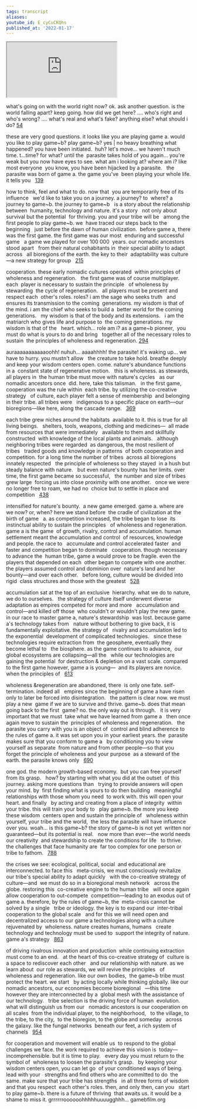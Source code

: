 ```yaml
---
tags: transcript
aliases:
youtube_id: E_cyCuCKQhs
published_at: '2022-01-17'
---
```


<div class="yt-container"><iframe src="https://www.youtube.com/embed/E_cyCuCKQhs"></iframe></div>

what's going on with the world right now? ok. ask another question.  is the world falling apart? keep going.  how did we get here?  .... who's right and who's wrong? .... what's real and what's fake? anything else? what should i do? [54](https://www.youtube.com/watch?v=E_cyCuCKQhs&t=54.077s)

these are very good questions. it looks like you are playing game a. would you like to play game~b?   play game~b? yes | no heavy breathing what happened? you have been initiated. 
huh? let's move... we haven't much time. t...time? for what? until the 
parasite takes hold of you again... you're weak but you now have eyes to see. what am i looking at? where am i? like most everyone 
you know, you have been hijacked by a parasite.   the parasite was born of game a. the game you've 
been playing your whole life. it tells you   [139](https://www.youtube.com/watch?v=E_cyCuCKQhs&t=139.12s)

how to think, feel and what to do. now that 
you are temporarily free of its influence   we'd like to take you on a journey. a journey? to 
where? a journey to game~b. the journey to game~b   is a story about the relationship between 
humanity, technology and nature. it's a story   not only about survival but the potential 
for thriving. you and your tribe will be   among the first people to play game~b. we 
have traced our steps back to the beginning   just before the dawn of human civilization. 
before game a, there was the first game. the first game was our most 
enduring and successful game   a game we played for over 100 000 
years. our nomadic ancestors stood apart   from their natural cohabitants in 
their special ability to adapt across   all bioregions of the earth. the key to their 
adaptability was culture—a new strategy for group   [215](https://www.youtube.com/watch?v=E_cyCuCKQhs&t=215.68s)

cooperation. these early nomadic cultures operated 
within principles of wholeness and regeneration.   the first game was of course multiplayer. each 
player is necessary to sustain the principle   of wholeness by stewarding 
the cycle of regeneration.   all players must be present and respect each 
other's roles. roles? i am the sage who seeks truth   and ensures its transmission to the coming 
generations. my wisdom is that of the mind. i am the chief who seeks to build a 
better world for the coming generations.   my wisdom is that of the body and its extensions.   i am the matriarch who gives life and purpose to 
the coming generations. my wisdom is that of the   heart. which... role am i? as a game~b pioneer, 
you must do what is yours to do and bring   together all of the necessary roles to sustain 
the principles of wholeness and regeneration. [294](https://www.youtube.com/watch?v=E_cyCuCKQhs&t=294.48s)

auraaaaaaaaaaaoohh! nuhuh... aaaahhhh! the parasite! it's waking up... we 
have to hurry. you mustn't allow    the creature to take hold. breathe deeply 
and keep your wisdom centers open. come. nature's abundance functions in a 
constant state of regenerative motion.   this is wholeness. as stewards, all players in 
the human tribe must move with nature's cycles   as our nomadic ancestors once 
did. here, take this talisman.   in the first game, cooperation was the rule within 
each tribe. by utilizing the co-creative strategy   of culture, each player felt a sense of membership 
and belonging in their tribe. all tribes were   indigenous to a specific place on earth—our 
bioregions—like here, along the cascade range.   [369](https://www.youtube.com/watch?v=E_cyCuCKQhs&t=369.2s)

each tribe grew niches around the habitats 
available to it. this is true for all living beings.   shelters, tools, weapons, clothing and medicines— 
all made from resources that were immediately   available to them and skillfully constructed 
with knowledge of the local plants and animals.   although neighboring tribes were regarded 
as dangerous, the most resilient of tribes   traded goods and knowledge in patterns 
of both cooperation and competition. for a long time the number of tribes 
across all bioregions innately respected   the principle of wholeness so they stayed 
in a hush but steady balance with nature.   but even nature's bounty has her limits. over 
time, the first game became so successful,   the number and size of tribes grew large 
forcing us into close proximity with one another.   once we were no longer free to roam, we had no 
choice but to settle in place and competition   [438](https://www.youtube.com/watch?v=E_cyCuCKQhs&t=438.96s)

intensified for nature's bounty. 
a new game emerged. game a. where are we now? or, when? here we stand before 
the cradle of civilization at the birth of game   a. as competition increased, the tribe began to lose 
its instinctual ability to sustain the principles   of wholeness and regeneration. game a is the game 
of growth, rivalry, control and accumulation. human   settlement meant the accumulation and control 
of resources, knowledge and people. the race to   accumulate and control accelerated faster 
and faster and competition began to dominate   cooperation. though necessary to advance the 
human tribe, game a would prove to be fragile. even the players that depended on each 
other began to compete with one another.   the players assumed control and dominion over 
nature's land and her bounty—and over each other.   before long, culture would be divided into rigid 
class structures and those with the greatest   [528](https://www.youtube.com/watch?v=E_cyCuCKQhs&t=528.4s)

accumulation sat at the top of an exclusive 
hierarchy. what we do to nature, we do to ourselves.   the strategy of culture itself underwent diverse 
adaptation as empires competed for more and more   accumulation and control—and killed off those 
who couldn't or wouldn't play the new game.   in our race to master game a, nature's stewardship 
was lost. because game a's technology takes from   nature without bothering to give back, it is 
fundamentally exploitative. the strategy of   rivalry and accumulation led to the exponential 
development of complicated technologies.   since these technologies require extraction from 
the geosphere, eventually they become lethal to   the biosphere. as the game continues to advance, 
our global ecosystems are collapsing—all the   while our technologies are gaining the potential 
for destruction & depletion on a vast scale. compared to the first game however, game a is young— 
and its players are novice. when the principles of   [613](https://www.youtube.com/watch?v=E_cyCuCKQhs&t=613.04s)

wholeness &regeneration are abandoned, there 
is only one fate. self-termination. indeed all   empires since the beginning of game a have risen 
only to later be forced into disintegration.   the pattern is clear now. we must play a new 
game if we are to survive and thrive. game~b. does that mean going back to the first 
game? no. the only way out is through.   it is very important that we must 
take what we have learned from game a   then once again move to sustain the 
principles of wholeness and regeneration.   the parasite you carry with you is an object of 
control and blind adherence to the rules of game a. it was set upon you in your earliest years. the 
parasite makes sure that you conform to game a   by conditioning you to view yourself as separate 
from nature and from other people—so that you   forget the principle of wholeness and your purpose 
as a steward of the earth. the parasite knows only   [690](https://www.youtube.com/watch?v=E_cyCuCKQhs&t=690.16s)

one god. the modern growth-based economy. 
but you can free yourself from its grasp.   how? by starting with what you did at the outset 
of this journey. asking more questions than   trying to provide answers will open your mind. by 
first finding what is yours to do then building   meaningful relationships with those whom you need 
to work with. this will open your heart. and finally   by acting and creating from a place of integrity 
within your tribe. this will train your body to   play game~b. the more you keep these wisdom 
centers open and sustain the principle of   wholeness within yourself, your tribe and the world, 
the less the parasite will have influence over you. woah... is this game~b? the story of game~b is not yet 
written nor guaranteed—but its potential is real.   now more than ever—the world needs our creativity 
and stewardship to create the conditions for life   to thrive. the challenges that face humanity are 
far too complex for one person or tribe to fathom.   [788](https://www.youtube.com/watch?v=E_cyCuCKQhs&t=788.32s)

the crises we see: ecological, political, social 
and educational are interconnected. to face this   meta-crisis, we must consciously revitalize 
our tribe's special ability to adapt quickly   with the co-creative strategy of culture—and 
we must do so in a bioregional mesh network   across the globe. restoring this 
co-creative engine to the human tribe   will once again allow cooperation to out-compete 
competition—leading to an exodus out of game a. therefore, by the rules of game~b, the 
meta-crisis cannot be solved by a single   tribe or ideology. the key is to expand our 
inter-tribal cooperation to the global scale   and for this we will need open and 
decentralized access to our game a technologies along with a culture rejuvenated by 
wholeness. nature creates humans, humans   create technology and technology must be used to 
support the integrity of nature. game a's strategy   [863](https://www.youtube.com/watch?v=E_cyCuCKQhs&t=863.6s)

of driving rivalrous innovation and production 
while continuing extraction must come to an end.   at the heart of this co-creative strategy of 
culture is a space to rediscover each other   and our relationship with nature. as we learn about 
our role as stewards, we will revive the principles   of wholeness and regeneration. like our own bodies, 
the game~b tribe must protect the heart. we start   by acting locally while thinking globally. like our 
nomadic ancestors, our economies become bioregional   —this time however they are interconnected by a 
global mesh with the assistance of our technology.   tribe selection is the driving force of human 
evolution. what will distinguish us from our   nomadic ancestors is our cooperation on all scales 
from the individual player, to the neighborhood,   to the village, to the tribe, to the city, 
to the bioregion, to the globe and someday   across the galaxy. like the fungal networks 
beneath our feet, a rich system of channels   [954](https://www.youtube.com/watch?v=E_cyCuCKQhs&t=954.24s)

for cooperation and movement will enable us 
to respond to the global challenges we face. the work required to achieve this vision is 
today—incomprehensible. but it is time to play.   every day you must return to the symbol of 
wholeness to loosen the parasite's grasp.   by keeping your wisdom centers open, you can let go 
of your conditioned ways of being. lead with your   strengths and find others who are committed to do 
the same. make sure that your tribe has strengths   in all three forms of wisdom and that you respect 
each other's roles. then, and only then, can you   start to play game~b. there is a future of thriving 
that awaits us. it would be a shame to miss it. grrrrrroooooohhhhhuuuugghhh... gamebfilm.org